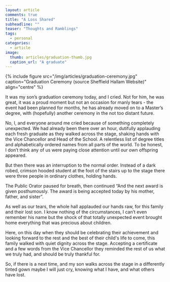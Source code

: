 ```yaml
---
layout: article
comments: true
title: "A Loss Shared"
subheadline: ""
teaser: "Thoughts and Ramblings"
tags:
  - personal
categories:
  - article
image:
  thumb: articles/graduation-thumb.jpg
  caption_url: "A graduate"
---
```


{% include figure src="/img/articles/graduation-ceremony.jpg" caption="Graduation Ceremony (source Sheffield Hallam Website)" align="centre" %}

It was my son’s graduation ceremony today, and I cried. Not for him, he was great, it was a proud moment but not an occasion for manly tears - the event had been planned for months, he has already moved on to a Master’s degree, with (hopefully) another ceremony in the not too distant future.

No, I, and everyone around me cried because of something completely unexpected. We had already been there over an hour, dutifully applauding each fresh graduate as they walked across the stage, shaking hands with the Vice Chancellor and Head of the School. A relentless list of degree titles and alphabetically ordered names from all parts of the world. To be honest, I don’t think any of us were paying close attention until our own offspring appeared.

But then there was an interruption to the normal order. Instead of a dark robed, crimson hooded student at the foot of the stairs up to the stage there were three people in ordinary clothes, holding hands.

The Public Orator paused for breath, then continued “And the next award is given posthumously. The award is being accepted today by his mother, father, and sister”.

As well as our tears, the whole hall applauded our hands raw, for this family and their lost son. I know nothing of the circumstances, I can’t even remember his name but the shock of that totally unexpected event brought home everything that was precious about children.

Here, on this day when they should be celebrating their achievement and looking forward to the rest and the best of their child's life to come, this family walked with quiet dignity across the stage. Accepting a certificate and a few words from the Vice Chancellor they reminded the rest of us what we truly had, and should be truly thankful for.

So, if there is a next time, and my son walks across the stage in a differently tinted gown maybe I will just cry, knowing what I have, and what others have lost.